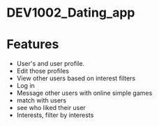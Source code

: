 # DEV1002_Dating_app

# Features
- User's and user profile.
- Edit those profiles
- View other users based on interest filters
- Log in
- Message other users with online simple games
- match with users
- see who liked their user
- Interests, filter by interests 
